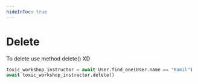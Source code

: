 ```yaml
---
hideInToc: true
---
```

# Delete

<v-clicks>

To delete use method delete() XD

```python
toxic_workshop_instructor = await User.find_one(User.name == "Kamil")
await toxic_workshop_instructor.delete()
```

</v-clicks>